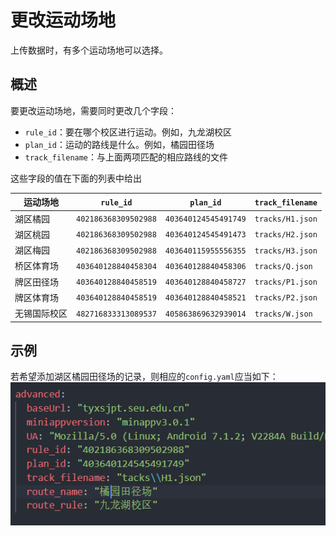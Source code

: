 # 更改运动场地

上传数据时，有多个运动场地可以选择。

## 概述

要更改运动场地，需要同时更改几个字段：

* `rule_id`：要在哪个校区进行运动。例如，九龙湖校区
* `plan_id`：运动的路线是什么。例如，橘园田径场
* `track_filename`：与上面两项匹配的相应路线的文件

这些字段的值在下面的列表中给出

| 运动场地 | `rule_id` | `plan_id` | `track_filename` |
| --- | --- | --- | --- |
| 湖区橘园 | `402186368309502988` | `403640124545491749` | `tracks/H1.json` |
| 湖区桃园 | `402186368309502988` | `403640124545491473` | `tracks/H2.json` |
| 湖区梅园 | `402186368309502988` | `403640115955556355` | `tracks/H3.json` |
| 桥区体育场 | `403640128840458304` | `403640128840458306` | `tracks/Q.json` |
| 牌区田径场 | `403640128840458519` | `403640128840458727` | `tracks/P1.json` |
| 牌区体育场 | `403640128840458519` | `403640128840458521` | `tracks/P2.json` |
| 无锡国际校区 | `482716833313089537` | `405863869632939014` | `tracks/W.json` |

## 示例

若希望添加湖区橘园田径场的记录，则相应的`config.yaml`应当如下：
![更改运动场地配置](../files/change_sports_field.png)
